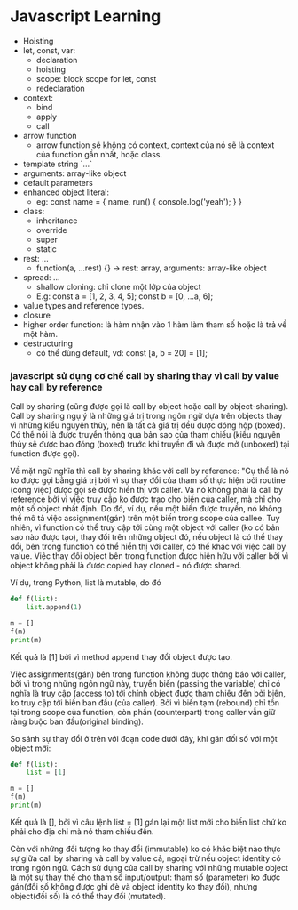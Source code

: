# Javascript Learning 
- Hoisting
- let, const, var:
  - declaration
  - hoisting
  - scope: block scope for let, const
  - redeclaration
- context:
  - bind
  - apply
  - call
- arrow function
  - arrow function sẽ không có context, context của nó sẽ là context của function gần nhất, hoặc class.
- template string \`...\`
- arguments: array-like object
- default parameters
- enhanced object literal:
  - eg: const name = {
        name,
        run() {
          console.log('yeah');
        }
    }
- class:
  - inheritance
  - override
  - super
  - static
- rest: ...
  - function(a, ...rest) {} -> rest: array, arguments: array-like object
- spread: ...
  - shallow cloning: chỉ clone một lớp của object
  - E.g: 
    const a = \[1, 2, 3, 4, 5\];
    const b = \[0, ...a, 6\];
- value types and reference types.
- closure
- higher order function: là hàm nhận vào 1 hàm làm tham số hoặc là trả về một hàm.
- destructuring
  - có thể dùng default, vd: const \[a, b = 20\] = \[1\];

### javascript sử dụng cơ chế call by sharing thay vì call by value hay call by reference
Call by sharing (cũng được gọi là call by object hoặc call by object-sharing). Call by sharing ngụ ý là những giá trị trong ngôn ngữ dựa trên objects thay vì những kiểu nguyên thủy, nên là tất cả giá trị đều được đóng hộp (boxed). Có thể nói là được truyền thông qua bản sao của tham chiếu (kiểu nguyên thủy sẽ được bao đóng (boxed) trước khi truyền đi và được mở (unboxed) tại function được gọi).

Về mặt ngữ nghĩa thì call by sharing khác với call by reference: "Cụ thể là nó ko được gọi bằng giá trị bởi vì sự thay đổi của tham số thực hiện bởi routine (công việc) được gọi sẽ được hiển thị với caller. Và nó không phải là call by reference bởi vì việc truy cập ko được trao cho biến của caller, mà chỉ cho một số object nhất định. Do đó, ví dụ, nếu một biến được truyền, nó không thể mô tả việc assignment(gán) trên một biến trong scope của callee. Tuy nhiên, vì function có thể truy cập tới cùng một object với caller (ko có bản sao nào được tạo), thay đổi trên những object đó, nếu object là có thể thay đổi, bên trong function có thể hiển thị với caller, có thể khác với việc call by value. Việc thay đổi object bên trong function được hiện hữu với caller bởi vì object không phải là được copied hay cloned - nó được shared.

Ví dụ, trong Python, list là mutable, do đó
```python
def f(list):
    list.append(1)

m = []
f(m)
print(m)
```
Kết quả là [1] bởi vì method append thay đổi object được tạo.

Việc assignments(gán) bên trong function không được thông báo với caller, bởi vì trong những ngôn ngữ này, truyền biến (passing the variable) chỉ có nghĩa là truy cập (access to) tới chính object được tham chiếu đến bởi biến, ko truy cập tới biến ban đầu (của caller). Bởi vì biến tạm (rebound) chỉ tồn tại trong scope của function, còn phần (counterpart) trong caller vẫn giữ ràng buộc ban đầu(original binding).

So sánh sự thay đổi ở trên với đoạn code dưới đây, khi gán đối số với một object mới:

```python
def f(list):
    list = [1]

m = []
f(m)
print(m)
```

Kết quả là [], bởi vì câu lệnh list = [1] gán lại một list mới cho biến list chứ ko phải cho địa chỉ mà nó tham chiếu đến.

Còn với những đối tượng ko thay đổi (immutable) ko có khác biệt nào thực sự giữa call by sharing và call by value cả, ngoại trừ nếu object identity có trong ngôn ngữ. Cách sử dụng của call by sharing với những mutable object là một sự thay thế cho tham số input/output: tham số (parameter) ko được gán(đối số không được ghi đè và object identity ko thay đổi), nhưng object(đối số) là có thể thay đổi (mutated).
